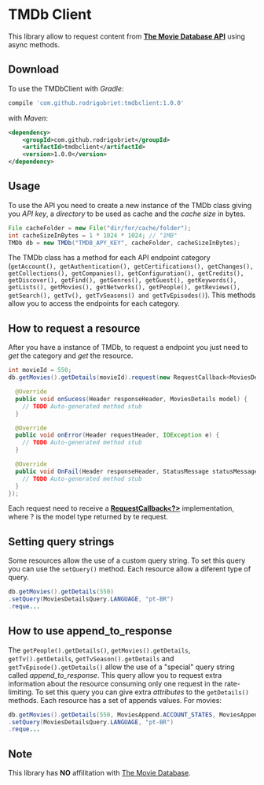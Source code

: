 # TMDb Client
This library allow to request content from **[The Movie Database API](https://developers.themoviedb.org/3/getting-started/introduction)** using async methods.

## Download
To use the TMDbClient with _Gradle_:
```gradle
compile 'com.github.rodrigobriet:tmdbclient:1.0.0'
```
with _Maven_:
```xml
<dependency>
    <groupId>com.github.rodrigobriet</groupId>
    <artifactId>tmdbclient</artifactId>
    <version>1.0.0</version>
</dependency>
```

## Usage
To use the API you need to create a new instance of the TMDb class giving you _API key_, a _directory_ to be used as cache and the _cache size_ in bytes.
```java
File cacheFolder = new File("dir/for/cache/folder");
int cacheSizeInBytes = 1 * 1024 * 1024; // "1MB"
TMDb db = new TMDb("TMDB_APY_KEY", cacheFolder, cacheSizeInBytes);
```
The TMDb class has a method for each API endpoint category (```getAccount(), getAuthentication(), getCertifications(), getChanges(), getCollections(), getCompanies(), getConfiguration(), getCredits(), getDiscover(), getFind(), getGenres(), getGuest(), getKeywords(), getLists(), getMovies(), getNetworks(), getPeople(), getReviews(), getSearch(), getTv(), getTvSeasons() and getTvEpisodes()```). This methods allow you to access the endpoints for each category.

## How to request a resource

After you have a instance of TMDb, to request a endpoint you just need to _get_ the category and _get_ the resource.
```java
int movieId = 550;
db.getMovies().getDetails(movieId).request(new RequestCallback<MoviesDetails>() {

  @Override
  public void onSucess(Header responseHeader, MoviesDetails model) {
    // TODO Auto-generated method stub
  }

  @Override
  public void onError(Header requestHeader, IOException e) {
    // TODO Auto-generated method stub
  }

  @Override
  public void OnFail(Header responseHeader, StatusMessage statusMessage) {
    // TODO Auto-generated method stub
  }
});
```
Each request need to receive a **[RequestCallback<?>](https://github.com/rodrigobriet/TMDbClient/blob/master/src/main/java/com/github/rodrigobriet/tmdbclient/core/requests/interfaces/RequestCallback.java)** implementation, where ? is the model type returned by te request.

## Setting query strings
Some resources allow the use of a custom query string. To set this query you can use the ```setQuery()``` method. Each resource allow a diferent type of query.
```java
db.getMovies().getDetails(550)
.setQuery(MoviesDetailsQuery.LANGUAGE, "pt-BR")
.reque...
```

## How to use append_to_response
The ```getPeople().getDetails()```, ```getMovies().getDetails```, ```getTv().getDetails```, ```getTvSeason().getDetails``` and ```getTvEpisode().getDetails()``` allow the use of a "special" query string called _append_to_response_. This query allow you to request extra information about the resource consuming only one request in the rate-limiting.
To set this query you can give extra _attributes_ to the ```getDetails()``` methods. Each resource has a set of appends values. For movies:
```java
db.getMovies().getDetails(550, MoviesAppend.ACCOUNT_STATES, MoviesAppend.ALTERNATIVE_TITLES, MoviesAppend.CREDITS, MoviesAppend.EXTERNAL_IDS, MoviesAppend.IMAGES, MoviesAppend.KEYWORDS, MoviesAppend.LISTS, MoviesAppend.RECOMMENDATIONS, MoviesAppend.RELEASE_DATES, MoviesAppend.REVIEWS, MoviesAppend.SIMILAR, MoviesAppend.TRANSLATIONS, MoviesAppend.VIDEOS)
.setQuery(MoviesDetailsQuery.LANGUAGE, "pt-BR")
.reque...
```

## Note
This library has **NO** affilitation with [The Movie Database](https://www.themoviedb.org/).
